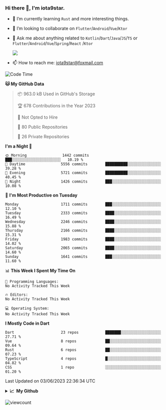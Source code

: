 ### Hi there 👋, I'm iota9star.

- 🌱 I’m currently learning `Rust` and more interesting things.
- 👯 I’m looking to collaborate on `Flutter`/`Android`/`Vue`/`Ktor`
- 💬 Ask me about anything related to `Kotlin`/`Dart`/`Java`/`JS`/`TS` or `Flutter`/`Android`/`Vue`/`Spring`/`React`
  /`Ktor`
  
  ![](https://github-readme-stats.vercel.app/api/top-langs?username=iota9star&show_icons=true&locale=en&layout=compact)
  
- 📫 How to reach me: [iota9star@foxmail.com](iota9star@foxmail.com)


<!--START_SECTION:waka-->
![Code Time](http://img.shields.io/badge/Code%20Time-3%2C090%20hrs%2054%20mins-blue)

**🐱 My GitHub Data** 

> 📦 963.0 kB Used in GitHub's Storage 
 > 
> 🏆 678 Contributions in the Year 2023
 > 
> 🚫 Not Opted to Hire
 > 
> 📜 80 Public Repositories 
 > 
> 🔑 26 Private Repositories 
 > 
**I'm a Night 🦉** 

```text
🌞 Morning                1442 commits        ███░░░░░░░░░░░░░░░░░░░░░░   10.19 % 
🌆 Daytime                5556 commits        ██████████░░░░░░░░░░░░░░░   39.28 % 
🌃 Evening                5721 commits        ██████████░░░░░░░░░░░░░░░   40.45 % 
🌙 Night                  1426 commits        ███░░░░░░░░░░░░░░░░░░░░░░   10.08 % 
```
📅 **I'm Most Productive on Tuesday** 

```text
Monday                   1711 commits        ███░░░░░░░░░░░░░░░░░░░░░░   12.10 % 
Tuesday                  2333 commits        ████░░░░░░░░░░░░░░░░░░░░░   16.49 % 
Wednesday                2246 commits        ████░░░░░░░░░░░░░░░░░░░░░   15.88 % 
Thursday                 2166 commits        ████░░░░░░░░░░░░░░░░░░░░░   15.31 % 
Friday                   1983 commits        ████░░░░░░░░░░░░░░░░░░░░░   14.02 % 
Saturday                 2065 commits        ████░░░░░░░░░░░░░░░░░░░░░   14.60 % 
Sunday                   1641 commits        ███░░░░░░░░░░░░░░░░░░░░░░   11.60 % 
```


📊 **This Week I Spent My Time On** 

```text
💬 Programming Languages: 
No Activity Tracked This Week

🔥 Editors: 
No Activity Tracked This Week

💻 Operating System: 
No Activity Tracked This Week
```

**I Mostly Code in Dart** 

```text
Dart                     23 repos            ███████░░░░░░░░░░░░░░░░░░   27.71 % 
Vue                      8 repos             ██░░░░░░░░░░░░░░░░░░░░░░░   09.64 % 
Rust                     6 repos             ██░░░░░░░░░░░░░░░░░░░░░░░   07.23 % 
TypeScript               4 repos             █░░░░░░░░░░░░░░░░░░░░░░░░   04.82 % 
CSS                      1 repo              ░░░░░░░░░░░░░░░░░░░░░░░░░   01.20 % 
```




 Last Updated on 03/06/2023 22:36:34 UTC
<!--END_SECTION:waka-->

<details>
  <summary><b>📈&nbsp;&nbsp;My Github</b></summary>
  <br>
  <img src='https://github-profile-trophy.vercel.app/?username=iota9star'>
  <img src='https://bad-apple-github-readme.vercel.app/api?show_bg=1&username=iota9star&hide_title=true'>
  <img src='http://cr-skills-chart-widget.azurewebsites.net/api/api?username=iota9star'>
  <img src='https://github-readme-stats.vercel.app/api/wakatime?username=iota9star&layout=compact'>
</details>


![viewcount](https://count.getloli.com/get/@iota9star?theme=rule34)
